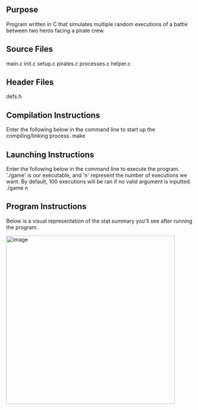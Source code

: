 ## Purpose
Program written in C that simulates multiple random executions of a battle between two heros facing a pirate crew.

## Source Files
main.c
init.c
setup.c
pirates.c
processes.c
helper.c

## Header Files
defs.h

## Compilation Instructions
Enter the following below in the command line to start up the compiling/linking process.
make

## Launching Instructions
Enter the following below in the command line to execute the program. './game' is our executable, and 'n' represent the number of executions we want. 
By default, 100 executions will be ran if no valid argument is inputted.
./game n

## Program Instructions
Below is a visual representation of the stat summary you'll see after running the program.

<img width="453" alt="image" src="https://user-images.githubusercontent.com/46875495/150267524-a39f96e0-699e-46d7-978d-17c6b2e4ffeb.png">
